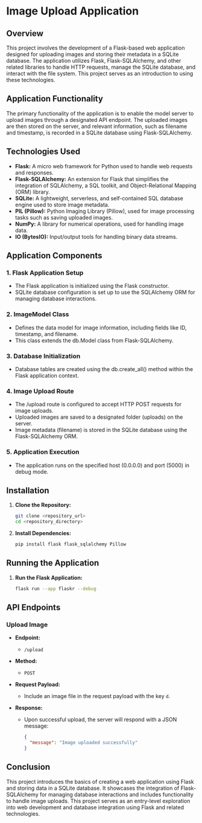 # Image Upload Application

## Overview

This project involves the development of a Flask-based web application designed for uploading images and storing their metadata in a SQLite database. The application utilizes Flask, Flask-SQLAlchemy, and other related libraries to handle HTTP requests, manage the SQLite database, and interact with the file system. This project serves as an introduction to using these technologies.

## Application Functionality

The primary functionality of the application is to enable the model server to upload images through a designated API endpoint. The uploaded images are then stored on the server, and relevant information, such as filename and timestamp, is recorded in a SQLite database using Flask-SQLAlchemy.

## Technologies Used

- **Flask:** A micro web framework for Python used to handle web requests and responses.
- **Flask-SQLAlchemy:** An extension for Flask that simplifies the integration of SQLAlchemy, a SQL toolkit, and Object-Relational Mapping (ORM) library.
- **SQLite:** A lightweight, serverless, and self-contained SQL database engine used to store image metadata.
- **PIL (Pillow):** Python Imaging Library (Pillow), used for image processing tasks such as saving uploaded images.
- **NumPy:** A library for numerical operations, used for handling image data.
- **IO (BytesIO):** Input/output tools for handling binary data streams.

## Application Components

### 1. Flask Application Setup

- The Flask application is initialized using the Flask constructor.
- SQLite database configuration is set up to use the SQLAlchemy ORM for managing database interactions.

### 2. ImageModel Class

- Defines the data model for image information, including fields like ID, timestamp, and filename.
- This class extends the db.Model class from Flask-SQLAlchemy.

### 3. Database Initialization

- Database tables are created using the db.create_all() method within the Flask application context.

### 4. Image Upload Route

- The /upload route is configured to accept HTTP POST requests for image uploads.
- Uploaded images are saved to a designated folder (uploads) on the server.
- Image metadata (filename) is stored in the SQLite database using the Flask-SQLAlchemy ORM.

### 5. Application Execution

- The application runs on the specified host (0.0.0.0) and port (5000) in debug mode.



## Installation

1. **Clone the Repository:**
   ```bash
   git clone <repository_url>
   cd <repository_directory>
   ```

2. **Install Dependencies:**
   ```bash
   pip install flask flask_sqlalchemy Pillow
   ```

## Running the Application

1. **Run the Flask Application:**
   ```bash
   flask run --app flaskr --debug

   ```
## API Endpoints

### Upload Image

- **Endpoint:**
  - `/upload`

- **Method:**
  - `POST`

- **Request Payload:**
  - Include an image file in the request payload with the key `d`.

- **Response:**
  - Upon successful upload, the server will respond with a JSON message:
    ```json
    {
      "message": "Image uploaded successfully"
    }
    ```

## Conclusion

This project introduces the basics of creating a web application using Flask and storing data in a SQLite database. It showcases the integration of Flask-SQLAlchemy for managing database interactions and includes functionality to handle image uploads. This project serves as an entry-level exploration into web development and database integration using Flask and related technologies.
